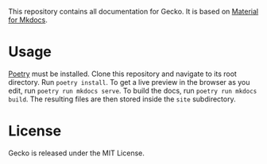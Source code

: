 This repository contains all documentation for Gecko.
It is based on [Material for Mkdocs](https://squidfunk.github.io/mkdocs-material/).

# Usage

[Poetry](https://python-poetry.org/) must be installed.
Clone this repository and navigate to its root directory.
Run `poetry install`. 
To get a live preview in the browser as you edit, run `poetry run mkdocs serve`.
To build the docs, run `poetry run mkdocs build`.
The resulting files are then stored inside the `site` subdirectory.

# License

Gecko is released under the MIT License.

